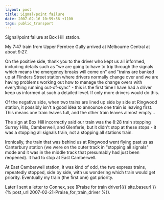 ```yaml
---
layout: post
title: Signal/point failure
date: 2007-02-16 10:59:56 +1100
tags: public_transport
---
```


Signal/point failure at Box Hill station.

My 7:47 train from Upper Ferntree Gully arrived at Melbourne Central at about 9:27.

On the positive side, thank you to the driver who kept us all informed, including details such as "we are going to have to trip through the signals which means the emergency breaks will come on" and "trains are banked up at Flinders Street station where drivers normally change over and we are having problems working out how to manage the change overs with everything running out-of-sync" - this is the first time I have had a driver keep us informed at such a detailed level. If only more drivers would do this.

Of the negative side, when two trains are lined up side by side at Ringwood station, it possibly isn't a good idea to announce one train is leaving first. This means one train leaves full, and the other train leaves almost empty...

The sign at Box Hill incorrectly said our train was the 8:28 train stopping Surrey Hills, Camberwell, and Glenferie, but it didn't stop at these stops - it was a stopping all signals train, not a stopping all stations train.

Ironically, the train that was behind us at Ringwood went flying past us as Canterbury station (we were on the outer track in "stopping all signals" mode and it was in the middle track that presumably had just been reopened). It had to stop at East Camberwell.

At East Camberwell station, it was kind of odd, the two express trains, repeatedly stopped, side by side, with us wondering which train would get priority. Eventually my train (the first one) got priority.

Later I sent a letter to Connex, see [Praise for train driver]({{ site.baseurl }}{% post_url 2007-02-21-Praise_for_train_driver %}).
